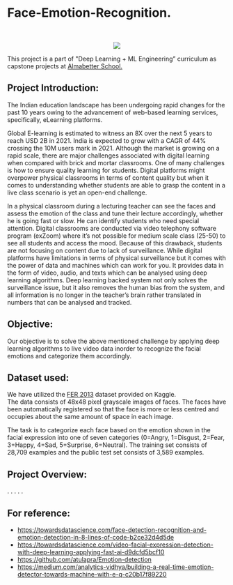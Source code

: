 # <h1>Face-Emotion-Recognition.</h1><br>
<p align="center">
<img src="https://github.com/anishjohnson/Face-Emotion-Recognition/blob/main/Images%20Used/github_cover_croped.jpg">
</p>

This project is a part of "Deep Learning + ML Engineering” curriculum as capstone projects at [Almabetter School.](https://www.almabetter.com/)


## Project Introduction:<br>
<p>The Indian education landscape has been undergoing rapid changes for the past 10 years owing to
the advancement of web-based learning services, specifically, eLearning platforms.</p>

<p>Global E-learning is estimated to witness an 8X over the next 5 years to reach USD 2B in 2021. India
is expected to grow with a CAGR of 44% crossing the 10M users mark in 2021. Although the market
is growing on a rapid scale, there are major challenges associated with digital learning when
compared with brick and mortar classrooms. One of many challenges is how to ensure quality
learning for students. Digital platforms might overpower physical classrooms in terms of content
quality but when it comes to understanding whether students are able to grasp the content in a live
class scenario is yet an open-end challenge.</p>

<p>In a physical classroom during a lecturing teacher can see the faces and assess the emotion of the
class and tune their lecture accordingly, whether he is going fast or slow. He can identify students who
need special attention. Digital classrooms are conducted via video telephony software program (exZoom) where it’s not possible for medium scale class (25-50) to see all students and access the
mood. Because of this drawback, students are not focusing on content due to lack of surveillance.
While digital platforms have limitations in terms of physical surveillance but it comes with the power of
data and machines which can work for you. It provides data in the form of video, audio, and texts
which can be analysed using deep learning algorithms. Deep learning backed system not only solves
the surveillance issue, but it also removes the human bias from the system, and all information is no
longer in the teacher’s brain rather translated in numbers that can be analysed and tracked.</p>

## Objective:<br>
Our objective is to solve the above mentioned challenge by applying deep learning algorithms to live video data inorder to recognize the facial emotions and categorize them accordingly.

## Dataset used:<br>
We have utilized the [FER 2013](https://www.kaggle.com/datasets/msambare/fer2013) dataset provided on Kaggle.<br>
The data consists of 48x48 pixel grayscale images of faces. The faces have been automatically registered so that the face is more or less centred and occupies about the same amount of space in each image.<br>

The task is to categorize each face based on the emotion shown in the facial expression into one of seven categories (0=Angry, 1=Disgust, 2=Fear, 3=Happy, 4=Sad, 5=Surprise, 6=Neutral). The training set consists of 28,709 examples and the public test set consists of 3,589 examples.

## Project Overview:<br>
.
.
.
.
.

## For reference:<br>
* https://towardsdatascience.com/face-detection-recognition-and-emotion-detection-in-8-lines-of-code-b2ce32d4d5de
* https://towardsdatascience.com/video-facial-expression-detection-with-deep-learning-applying-fast-ai-d9dcfd5bcf10
* https://github.com/atulapra/Emotion-detection
* https://medium.com/analytics-vidhya/building-a-real-time-emotion-detector-towards-machine-with-e-q-c20b17f89220
